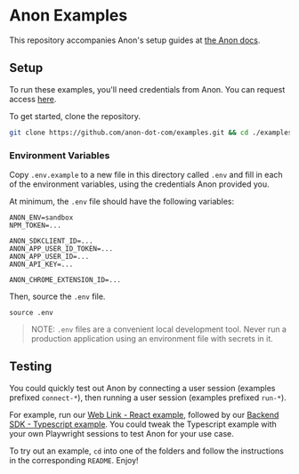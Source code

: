 # Anon Examples

This repository accompanies Anon's setup guides at [the Anon docs](https://docs.anon.com/).

## Setup

To run these examples, you'll need credentials from Anon. You can request access [here](https://anondotcom.typeform.com/request-access).

To get started, clone the repository.

```sh
git clone https://github.com/anon-dot-com/examples.git && cd ./examples
```

### Environment Variables

Copy `.env.example` to a new file in this directory called `.env` and fill in each of the environment variables, using the credentials Anon provided you.

At minimum, the `.env` file should have the following variables:

```
ANON_ENV=sandbox
NPM_TOKEN=...

ANON_SDKCLIENT_ID=...
ANON_APP_USER_ID_TOKEN=...
ANON_APP_USER_ID=...
ANON_API_KEY=...

ANON_CHROME_EXTENSION_ID=...
```

Then, source the `.env` file.
```
source .env
```

> NOTE: `.env` files are a convenient local development tool. Never run a production application using an environment file with secrets in it.

## Testing

You could quickly test out Anon by connecting a user session (examples prefixed `connect-*`), then running a user session (examples prefixed `run-*`).

For example, run our [Web Link - React example](https://github.com/anon-dot-com/examples/tree/main/connect-react), followed by our [Backend SDK - Typescript example](https://github.com/anon-dot-com/examples/tree/main/run-typescript). You could tweak the Typescript example with your own Playwright sessions to test Anon for your use case.

To try out an example, `cd` into one of the folders and follow the instructions in the corresponding `README`. Enjoy!